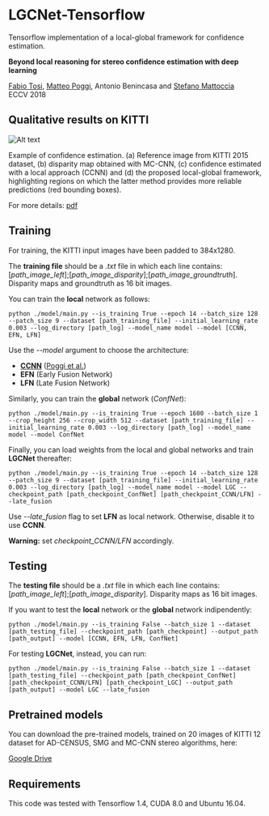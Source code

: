 # LGCNet-Tensorflow

Tensorflow implementation of a local-global framework for confidence estimation.

**Beyond local reasoning for stereo confidence estimation with deep learning**

[Fabio Tosi](https://vision.disi.unibo.it/~ftosi/), [Matteo Poggi](https://vision.disi.unibo.it/~mpoggi/), Antonio Benincasa and [Stefano Mattoccia](https://vision.disi.unibo.it/~smatt/Site/Home.html)   
ECCV 2018

## Qualitative results on KITTI
![Alt text](https://github.com/fabiotosi92/LGC-Tensorflow/blob/master/images/output.png "output")

Example of confidence estimation. (a) Reference image from KITTI 2015 dataset, (b) disparity map obtained with MC-CNN, (c) confidence estimated with a local approach (CCNN) and (d) the proposed local-global framework, highlighting regions on which the latter method provides more reliable predictions (red bounding boxes).

For more details: 
[pdf](https://vision.disi.unibo.it/~ftosi/papers/eccv18_lgc.pdf)

## Training

For training, the KITTI input images have been padded to 384x1280. 

The __training file__ should be a _.txt_ file in which each line contains: [_path_image_left_];[_path_image_disparity_];[_path_image_groundtruth_]. Disparity maps and groundtruth as 16 bit images.

You can train the __local__ network as follows: 

```shell     
python ./model/main.py --is_training True --epoch 14 --batch_size 128 --patch_size 9 --dataset [path_training_file] --initial_learning_rate 0.003 --log_directory [path_log] --model_name model --model [CCNN, EFN, LFN] 
```
Use the _--model_ argument to choose the architecture:
  * [__CCNN__](https://github.com/fabiotosi92/CCNN-Tensorflow/edit/master/README.md) ([Poggi et al.](https://vision.disi.unibo.it/~mpoggi/papers/bmvc2016.pdf))
  * __EFN__ (Early Fusion Network)
  * __LFN__ (Late Fusion Network)
          
Similarly, you can train the __global__ network (_ConfNet_):
```shell     
python ./model/main.py --is_training True --epoch 1600 --batch_size 1 --crop_height 256 --crop_width 512 --dataset [path_training_file] --initial_learning_rate 0.003 --log_directory [path_log] --model_name model --model ConfNet 
```
Finally, you can load weights from the local and global networks and train __LGCNet__ thereafter:

```shell 
python ./model/main.py --is_training True --epoch 14 --batch_size 128 --patch_size 9 --dataset [path_training_file] --initial_learning_rate 0.003 --log_directory [path_log] --model_name model --model LGC --checkpoint_path [path_checkpoint_ConfNet] [path_checkpoint_CCNN/LFN] --late_fusion
```
Use _--late_fusion_ flag to set __LFN__ as local network. Otherwise, disable it to use __CCNN__. 

**Warning:** set _checkpoint_CCNN/LFN_ accordingly.

## Testing

The __testing file__ should be a _.txt_ file in which each line contains: [_path_image_left_];[_path_image_disparity_]. Disparity maps as 16 bit images.

If you want to test the __local__ network or the __global__ network indipendently:

```shell
python ./model/main.py --is_training False --batch_size 1 --dataset [path_testing_file] --checkpoint_path [path_checkpoint] --output_path [path_output] --model [CCNN, EFN, LFN, ConfNet]
```

For testing __LGCNet__, instead, you can run:

```shell
python ./model/main.py --is_training False --batch_size 1 --dataset [path_testing_file] --checkpoint_path [path_checkpoint_ConfNet] [path_checkpoint_CCNN/LFN] [path_checkpoint_LGC] --output_path [path_output] --model LGC --late_fusion
```

## Pretrained models

You can download the pre-trained models, trained on 20 images of KITTI 12 dataset for AD-CENSUS, SMG and MC-CNN stereo algorithms, here:

[Google Drive](https://drive.google.com/open?id=1gXThUY_6pRG2HozAyMB_tY4urd0rIPZh)

## Requirements
This code was tested with Tensorflow 1.4, CUDA 8.0 and Ubuntu 16.04.
